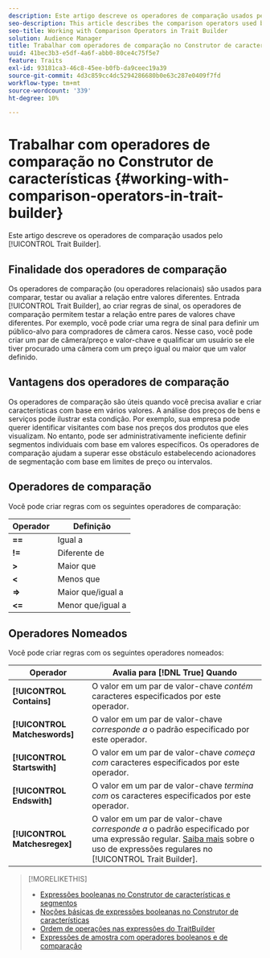 ```yaml
---
description: Este artigo descreve os operadores de comparação usados pelo Construtor de características.
seo-description: This article describes the comparison operators used by Trait Builder.
seo-title: Working with Comparison Operators in Trait Builder
solution: Audience Manager
title: Trabalhar com operadores de comparação no Construtor de características
uuid: 41bec3b3-e5df-4a6f-abb0-80ce4c75f5e7
feature: Traits
exl-id: 93181ca3-46c8-45ee-b0fb-da9ceec19a39
source-git-commit: 4d3c859cc4dc5294286680b0e63c287e0409f7fd
workflow-type: tm+mt
source-wordcount: '339'
ht-degree: 10%

---
```


# Trabalhar com operadores de comparação no Construtor de características {#working-with-comparison-operators-in-trait-builder}

Este artigo descreve os operadores de comparação usados pelo [!UICONTROL Trait Builder].

## Finalidade dos operadores de comparação

<!-- c_tb_comparison_operators.xml -->

Os operadores de comparação (ou operadores relacionais) são usados para comparar, testar ou avaliar a relação entre valores diferentes. Entrada [!UICONTROL Trait Builder], ao criar regras de sinal, os operadores de comparação permitem testar a relação entre pares de valores chave diferentes. Por exemplo, você pode criar uma regra de sinal para definir um público-alvo para compradores de câmera caros. Nesse caso, você pode criar um par de câmera/preço e valor-chave e qualificar um usuário se ele tiver procurado uma câmera com um preço igual ou maior que um valor definido.

## Vantagens dos operadores de comparação

Os operadores de comparação são úteis quando você precisa avaliar e criar características com base em vários valores. A análise dos preços de bens e serviços pode ilustrar esta condição. Por exemplo, sua empresa pode querer identificar visitantes com base nos preços dos produtos que eles visualizam. No entanto, pode ser administrativamente ineficiente definir segmentos individuais com base em valores específicos. Os operadores de comparação ajudam a superar esse obstáculo estabelecendo acionadores de segmentação com base em limites de preço ou intervalos.

## Operadores de comparação

Você pode criar regras com os seguintes operadores de comparação:

| Operador | Definição |
|---|---|
| **==** | Igual a |
| **!=** | Diferente de |
| **>** | Maior que |
| **&lt;** | Menos que |
| **=>** | Maior que/igual a |
| **&lt;=** | Menor que/igual a |

## Operadores Nomeados

Você pode criar regras com os seguintes operadores nomeados:

| Operador | Avalia para [!DNL True] Quando |
|---|---|
| **[!UICONTROL Contains]** | O valor em um par de valor-chave *contém* caracteres especificados por este operador. |
| **[!UICONTROL Matcheswords]** | O valor em um par de valor-chave *corresponde a* o padrão especificado por este operador. |
| **[!UICONTROL Startswith]** | O valor em um par de valor-chave *começa com* caracteres especificados por este operador. |
| **[!UICONTROL Endswith]** | O valor em um par de valor-chave *termina com* os caracteres especificados por este operador. |
| **[!UICONTROL Matchesregex]** | O valor em um par de valor-chave *corresponde a* o padrão especificado por uma expressão regular. [Saiba mais](../../features/traits/trait-builder-regex.md) sobre o uso de expressões regulares no [!UICONTROL Trait Builder]. |

>[!MORELIKETHIS]
>
>* [Expressões booleanas no Construtor de características e segmentos](../../reference/boolean-expressions-tsb.md)
>* [Noções básicas de expressões booleanas no Construtor de características](../../reference/boolean-expressions-tsb.md)
>* [Ordem de operações nas expressões do TraitBuilder](../../features/traits/trait-operator-precedence.md)
>* [Expressões de amostra com operadores booleanos e de comparação](../../features/traits/trait-expression-samples.md)

